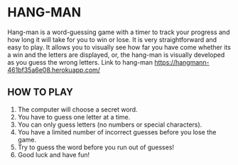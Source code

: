 # HANG-MAN
Hang-man is a word-guessing game with a timer to track your progress and how long it will take for you to win or lose. 
It is very straightforward and easy to play. It allows you to visually see how far you have come whether its a win and the letters are displayed, or, the hang-man is visually developed as you guess the wrong letters. 
Link to hang-man https://hangmann-461bf35a6e08.herokuapp.com/

## HOW TO PLAY
1. The computer will choose a secret word.
2. You have to guess one letter at a time.
3. You can only guess letters (no numbers or special characters).
4. You have a limited number of incorrect guesses before you lose the game.
5. Try to guess the word before you run out of guesses!
6. Good luck and have fun!
